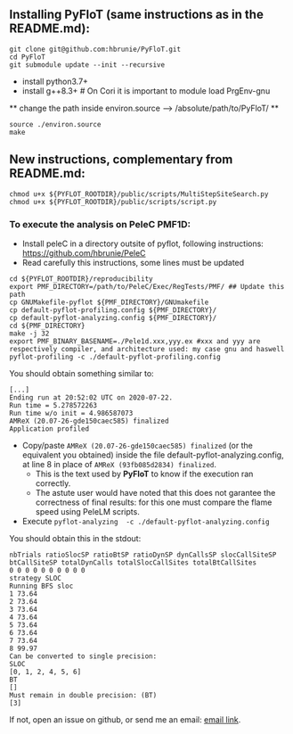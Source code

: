 ## Installing PyFloT (same instructions as in the README.md):

```
git clone git@github.com:hbrunie/PyFloT.git
cd PyFloT
git submodule update --init --recursive
```

* install python3.7+
* install g++8.3+ # On Cori it is important to module load PrgEnv-gnu

** change the path inside environ.source --> /absolute/path/to/PyFloT/ **

```
source ./environ.source
make
```

## New instructions, complementary from README.md:

```
chmod u+x ${PYFLOT_ROOTDIR}/public/scripts/MultiStepSiteSearch.py
chmod u+x ${PYFLOT_ROOTDIR}/public/scripts/script.py
```

### To execute the analysis on PeleC PMF1D:

* Install peleC in a directory outsite of pyflot, following instructions: https://github.com/hbrunie/PeleC
* Read carefully this instructions, some lines must be updated

```
cd ${PYFLOT_ROOTDIR}/reproducibility
export PMF_DIRECTORY=/path/to/PeleC/Exec/RegTests/PMF/ ## Update this path
cp GNUMakefile-pyflot ${PMF_DIRECTORY}/GNUmakefile
cp default-pyflot-profiling.config ${PMF_DIRECTORY}/
cp default-pyflot-analyzing.config ${PMF_DIRECTORY}/
cd ${PMF_DIRECTORY}
make -j 32
export PMF_BINARY_BASENAME=./Pele1d.xxx,yyy.ex #xxx and yyy are respectively compiler, and architecture used: my case gnu and haswell
pyflot-profiling -c ./default-pyflot-profiling.config
```

You should obtain something similar to:
```
[...]
Ending run at 20:52:02 UTC on 2020-07-22.
Run time = 5.278572263
Run time w/o init = 4.986587073
AMReX (20.07-26-gde150caec585) finalized
Application profiled
```

* Copy/paste `AMReX (20.07-26-gde150caec585) finalized` (or the equivalent you obtained) inside the file default-pyflot-analyzing.config, at line 8
in place of `AMReX (93fb085d2834) finalized`.
    * This is the text used by **PyFloT** to know if the execution ran correctly.
    * The astute user would have noted that this does not garantee the correctness of final results: for this one must compare the flame speed using PeleLM scripts.
* Execute `pyflot-analyzing  -c ./default-pyflot-analyzing.config`

You should obtain this in the stdout:

```
nbTrials ratioSlocSP ratioBtSP ratioDynSP dynCallsSP slocCallSiteSP btCallSiteSP totalDynCalls totalSlocCallSites totalBtCallSites
0 0 0 0 0 0 0 0 0 0
strategy SLOC
Running BFS sloc
1 73.64
2 73.64
3 73.64
4 73.64
5 73.64
6 73.64
7 73.64
8 99.97
Can be converted to single precision: 
SLOC
[0, 1, 2, 4, 5, 6]
BT
[]
Must remain in double precision: (BT)
[3]
```
If not, open an issue on github, or send me an email: [email link](hbrunie@lbl.gov).
